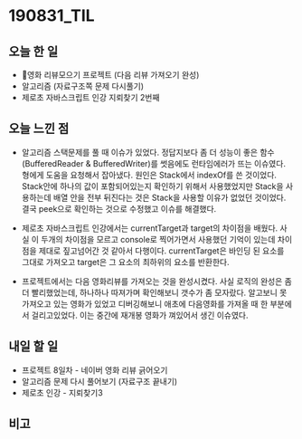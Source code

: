 # 190831_TIL
## 오늘 한 일
- 영화 리뷰모으기 프로젝트 (다음 리뷰 가져오기 완성)
- 알고리즘 (자료구조쪽 문제 다시풀기)
- 제로초 자바스크립트 인강 지뢰찾기 2번째
##

## 오늘 느낀 점
- 알고리즘 스택문제를 풀 때 이슈가 있었다. 정답지보다 좀 더 성능이 좋은 함수(BufferedReader & BufferedWriter)를 썻음에도 런타임에러가 뜨는 이슈였다. 형에게 도움을 요청해서 잡아냈다. 원인은 Stack에서 indexOf를 쓴 것이었다. Stack안에 하나의 값이 포함되어있는지 확인하기 위해서 사용했었지만 Stack을 사용하는데 배열 안을 전부 뒤진다는 것은 Stack을 사용할 이유가 없었던 것이었다. 결국 peek으로 확인하는 것으로 수정했고 이슈를 해결했다.

- 제로초 자바스크립트 인강에서는 currentTarget과 target의 차이점을 배웠다. 사실 이 두개의 차이점을 모르고 console로 찍어가면서 사용했던 기억이 있는데 차이점을 제대로 짚고넘어간 것 같아서 다행이다. currentTarget은 바인딩 된 요소를 그대로 가져오고 target은 그 요소의 최하위의 요소를 반환한다.

- 프로젝트에서는 다음 영화리뷰를 가져오는 것을 완성시켰다. 사실 로직의 완성은 좀 더 빨리했었는데, 하나하나 따져가며 확인해보니 갯수가 좀 모자랐다. 알고보니 못가져오고 있는 영화가 있었고 디버깅해보니 애초에 다음영화를 가져올 때 한 부분에서 걸리고있었다. 이는 중간에 재개봉 영화가 껴있어서 생긴 이슈였다. 


## 내일 할 일
- 프로젝트 8일차 - 네이버 영화 리뷰 긁어오기 
- 알고리즘 문제 다시 풀어보기 (자료구조 끝내기)
- 제로초 인강 - 지뢰찾기3
##

## 비고